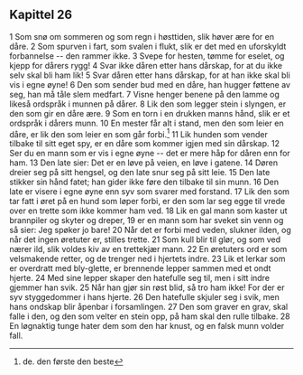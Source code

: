 ## Kapittel 26

1 Som snø om sommeren og som regn i høsttiden, slik høver ære for en dåre. 
2 Som spurven i fart, som svalen i flukt, slik er det med en uforskyldt forbannelse -- den rammer ikke. 
3 Svepe for hesten, tømme for eselet, og kjepp for dårers rygg! 
4 Svar ikke dåren etter hans dårskap, for at du ikke selv skal bli ham lik! 
5 Svar dåren etter hans dårskap, for at han ikke skal bli vis i egne øyne! 
6 Den som sender bud med en dåre, han hugger føttene av seg, han må tåle slem medfart. 
7 Visne henger benene på den lamme og likeså ordspråk i munnen på dårer. 
8 Lik den som legger stein i slyngen, er den som gir en dåre ære. 
9 Som en torn i en drukken manns hånd, slik er et ordspråk i dårers munn. 
10 En mester får alt i stand, men den som leier en dåre, er lik den som leier en som går forbi.[^1]
11 Lik hunden som vender tilbake til sitt eget spy, er en dåre som kommer igjen med sin dårskap. 
12 Ser du en mann som er vis i egne øyne -- det er mere håp for dåren enn for ham. 
13 Den late sier: Det er en løve på veien, en løve i gatene. 
14 Døren dreier seg på sitt hengsel, og den late snur seg på sitt leie. 
15 Den late stikker sin hånd fatet; han gider ikke føre den tilbake til sin munn. 
16 Den late er visere i egne øyne enn syv som svarer med forstand. 
17 Lik den som tar fatt i øret på en hund som løper forbi, er den som lar seg egge til vrede over en trette som ikke kommer ham ved. 
18 Lik en gal mann som kaster ut brannpiler og skyter og dreper, 
19 er en mann som har sveket sin venn og så sier: Jeg spøker jo bare! 
20 Når det er forbi med veden, slukner ilden, og når det ingen øretuter er, stilles trette. 
21 Som kull blir til glør, og som ved nærer ild, slik voldes kiv av en trettekjær mann. 
22 En øretuters ord er som velsmakende retter, og de trenger ned i hjertets indre. 
23 Lik et lerkar som er overdratt med bly-glette, er brennende lepper sammen med et ondt hjerte. 
24 Med sine lepper skaper den hatefulle seg til, men i sitt indre gjemmer han svik. 
25 Når han gjør sin røst blid, så tro ham ikke! For der er syv styggedommer i hans hjerte. 
26 Den hatefulle skjuler seg i svik, men hans ondskap blir åpenbar i forsamlingen. 
27 Den som graver en grav, skal falle i den, og den som velter en stein opp, på ham skal den rulle tilbake. 
28 En løgnaktig tunge hater dem som den har knust, og en falsk munn volder fall.

[^1]: de. den første den beste
